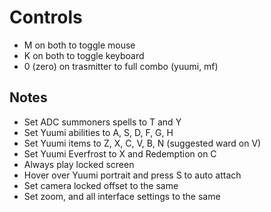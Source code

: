 # Controls

- M on both to toggle mouse
- K on both to toggle keyboard
- 0 (zero) on trasmitter to full combo (yuumi, mf)

## Notes

- Set ADC summoners spells to T and Y
- Set Yuumi abilities to A, S, D, F, G, H
- Set Yuumi items to Z, X, C, V, B, N (suggested ward on V)
- Set Yuumi Everfrost to X and Redemption on C
- Always play locked screen
- Hover over Yuumi portrait and press S to auto attach
- Set camera locked offset to the same
- Set zoom, and all interface settings to the same
